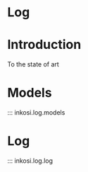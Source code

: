 # Log

# Introduction

To the state of art

# Models

::: inkosi.log.models

# Log

::: inkosi.log.log